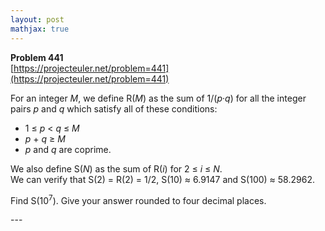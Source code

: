 ```yaml
---
layout: post
mathjax: true
---
```

**Problem 441**  
[https://projecteuler.net/problem=441](https://projecteuler.net/problem=441)

<p>
For an integer <var>M</var>, we define R(<var>M</var>) as the sum of 1/(<var>p</var>·<var>q</var>) for all the integer pairs <var>p</var> and <var>q</var> which satisfy all of these conditions:
</p>
<ul><li> 1 ≤ <var>p</var> &lt; <var>q</var> ≤ <var>M</var></li>
<li> <var>p</var> + <var>q</var> ≥ <var>M</var></li>
<li> <var>p</var> and <var>q</var> are coprime.</li>
</ul><p>
We also define S(<var>N</var>) as the sum of R(<var>i</var>) for 2 ≤ <var>i</var> ≤ <var>N</var>.<br />
We can verify that S(2) = R(2) = 1/2, S(10) ≈ 6.9147 and S(100) ≈ 58.2962.
</p>
<p>
Find S(10<sup>7</sup>). Give your answer rounded to four decimal places.
</p>
---
